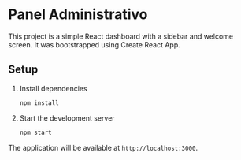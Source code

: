# Panel Administrativo

This project is a simple React dashboard with a sidebar and welcome screen.
It was bootstrapped using Create React App.

## Setup

1. Install dependencies
   ```bash
   npm install
   ```
2. Start the development server
   ```bash
   npm start
   ```

The application will be available at `http://localhost:3000`.
